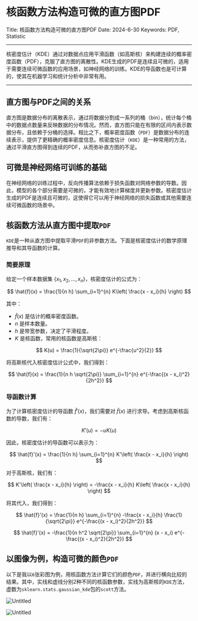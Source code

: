 # 核函数方法构造可微的直方图PDF

Title: 核函数方法构造可微的直方图PDF
Date: 2024-6-30
Keywords: PDF, Statistic

---

核密度估计（KDE）通过对数据点应用平滑函数（如高斯核）来构建连续的概率密度函数（PDF），克服了直方图的离散性。KDE生成的PDF是连续且可微的，适用于需要连续可微函数的应用场景，如神经网络的训练。KDE的导函数也是可计算的，使其在机器学习和统计分析中非常有用。

---

## 直方图与PDF之间的关系

直方图是数据分布的离散表示，通过将数据分割成一系列的桶（bin），统计每个桶中的数据点数量来反映数据的分布情况。然而，直方图只能在有限的区间内表示数据分布，且依赖于分桶的选择。相比之下，概率密度函数（`PDF`）是数据分布的连续表示，提供了更精确的概率密度信息。核密度估计（`KDE`）是一种常用的方法，通过平滑直方图得到连续的PDF，从而弥补直方图的不足。

## 可微是神经网络可训练的基础

在神经网络的训练过程中，反向传播算法依赖于损失函数对网络参数的导数。因此，模型的各个部分需要是可微的，才能有效地计算梯度并更新参数。核密度估计生成的PDF是连续且可微的，这使得它可以用于神经网络的损失函数或其他需要连续可微函数的场景中。

## 核函数方法从直方图中提取`PDF`

`KDE`是一种从直方图中提取平滑`PDF`的非参数方法。下面是核密度估计的数学原理推导和其导函数的计算。

### 简要原理

给定一个样本数据集 $\{x_1, x_2, \ldots, x_n\}$，核密度估计的公式为：

$$
\hat{f}(x) = \frac{1}{n h} \sum_{i=1}^{n} K\left( \frac{x - x_i}{h} \right)
$$

其中：

- $\hat{f}(x)$ 是估计的概率密度函数。
- $n$ 是样本数量。
- $h$ 是带宽参数，决定了平滑程度。
- $K$ 是核函数，常用的核函数是高斯核：

$$
K(u) = \frac{1}{\sqrt{2\pi}} e^{-\frac{u^2}{2}}
$$

将高斯核代入核密度估计公式中，我们得到：

$$
\hat{f}(x) = \frac{1}{n h \sqrt{2\pi}} \sum_{i=1}^{n} e^{-\frac{(x - x_i)^2}{2h^2}}
$$

### 导函数计算

为了计算核密度估计的导函数 $\hat{f}'(x)$，我们需要对 $\hat{f}(x)$ 进行求导。考虑到高斯核函数的导数，我们有：

$$
K'(u) = -u K(u)
$$

因此，核密度估计的导函数可以表示为：

$$
\hat{f}'(x) = \frac{1}{n h} \sum_{i=1}^{n} K'\left( \frac{x - x_i}{h} \right)
$$

对于高斯核，我们有：

$$
K'\left( \frac{x - x_i}{h} \right) = -\frac{x - x_i}{h} K\left( \frac{x - x_i}{h} \right)
$$

将其代入，我们得到：

$$
\hat{f}'(x) = \frac{1}{n h} \sum_{i=1}^{n} -\frac{x - x_i}{h} \frac{1}{\sqrt{2\pi}} e^{-\frac{(x - x_i)^2}{2h^2}}
$$

$$
\hat{f}'(x) = -\frac{1}{n h^2 \sqrt{2\pi}} \sum_{i=1}^{n} (x - x_i) e^{-\frac{(x - x_i)^2}{2h^2}}
$$

## 以图像为例，构造可微的颜色`PDF`

以下是我以`6`张彩图为例，用核函数方法计算它们的颜色`PDF`，并进行横向比较的结果。其中，实线和虚线分别2种不同的核函数参数，实线为高斯核的`KDE`方法，虚数为`sklearn.stats.gaussian_kde`包的`scott`方法。

![Untitled](%E6%A0%B8%E5%87%BD%E6%95%B0%E6%96%B9%E6%B3%95%E6%9E%84%E9%80%A0%E5%8F%AF%E5%BE%AE%E7%9A%84%E7%9B%B4%E6%96%B9%E5%9B%BEPDF%201bc70617570141eb88640def2cf81465/Untitled.png)

![Untitled](%E6%A0%B8%E5%87%BD%E6%95%B0%E6%96%B9%E6%B3%95%E6%9E%84%E9%80%A0%E5%8F%AF%E5%BE%AE%E7%9A%84%E7%9B%B4%E6%96%B9%E5%9B%BEPDF%201bc70617570141eb88640def2cf81465/Untitled%201.png)
